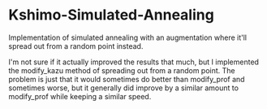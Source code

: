 # Kshimo-Simulated-Annealing
Implementation of simulated annealing with an augmentation where it'll spread out from a random point instead.

I'm not sure if it actually improved the results that much, but I implemented the modify_kazu method of spreading out from a random point. The problem is just that it would sometimes do better than modify_prof and sometimes worse, but it generally did improve by a similar amount to modify_prof while keeping a similar speed.
